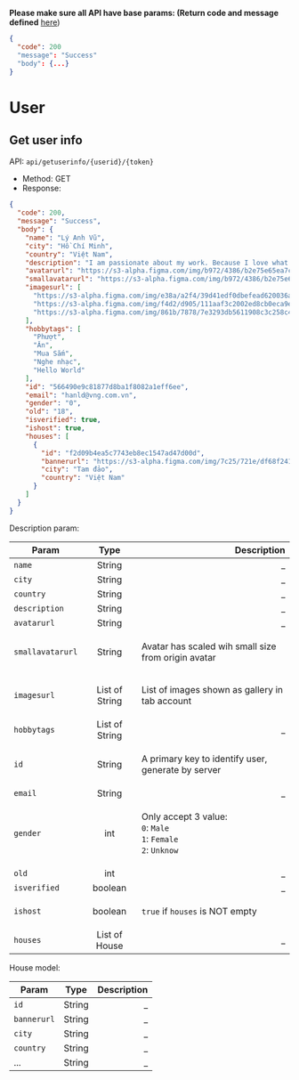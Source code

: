 
**Please make sure all API have base params: (Return code and message defined**
 [here](../returnCode.md))
```json
{
  "code": 200
  "message": "Success"
  "body": {...}
}
```
# User

## Get user info

API: `api/getuserinfo/{userid}/{token}`

- Method: GET
- Response:

```json
{
  "code": 200,
  "message": "Success",
  "body": {
    "name": "Lý Anh Vũ",
    "city": "Hồ Chí Minh",
    "country": "Việt Nam",
    "description": "I am passionate about my work. Because I love what I do, I have a steady source of motivation that drives me to do my best. In my last job, this passion led me to challenge myself daily and learn new skills that helped me to do better work.",
    "avatarurl": "https://s3-alpha.figma.com/img/b972/4386/b2e75e65ea7c4288f256661a20679ae2",
    "smallavatarurl": "https://s3-alpha.figma.com/img/b972/4386/b2e75e65ea7c4288f256661a20679ae2",
    "imagesurl": [
      "https://s3-alpha.figma.com/img/e38a/a2f4/39d41edf0dbefead620036a6c1bbae44",
      "https://s3-alpha.figma.com/img/f4d2/d905/111aaf3c2002ed8cb0eca9ead92eaeac",
      "https://s3-alpha.figma.com/img/861b/7878/7e3293db5611908c3c258c47b8b1ece0"
    ],
    "hobbytags": [
      "Phượt",
      "Ăn",
      "Mua Sắm",
      "Nghe nhạc",
      "Hello World"
    ],
    "id": "566490e9c81877d8ba1f8082a1eff6ee",
    "email": "hanld@vng.com.vn",
    "gender": "0",
    "old": "18",
    "isverified": true,
    "ishost": true,
    "houses": [
      {
        "id": "f2d09b4ea5c7743eb8ec1547ad47d00d",
        "bannerurl": "https://s3-alpha.figma.com/img/7c25/721e/df68f241e211f880c86c16d13002332b",
        "city": "Tam đảo",
        "country": "Việt Nam"
      }
    ]
  }
}
```
Description param:

| Param             |      Type      |  Description                                                                 |
|-------------------|:--------------:|-----------------------------------------------------------------------------:|
| `name`            | String         |  _                                                                           |
| `city`            | String         |  _                                                                           |
| `country`         | String         |  _                                                                           |
| `description`     | String         |  _                                                                           |
| `avatarurl`       | String         |  _                                                                           |
| `smallavatarurl`  | String         |  <p align="left">Avatar has scaled wih small size from origin avatar</p>     |
| `imagesurl`       | List of String |  <p align="left">List of images shown as gallery in tab account</p>          |
| `hobbytags`       | List of String |  _                                                                           |
| `id`              | String         |  <p align="left">A primary key to identify user, generate by server</p>      |
| `email`           | String         |  _                                                                           |
| `gender`          | int            |  <p align="left">Only accept 3 value: <br> `0`: `Male`<br> `1`: `Female`<br> `2`: `Unknow`</p> |
| `old`             | int            |  _                                                                           |
| `isverified`      | boolean        |  _                                                                           |
| `ishost`          | boolean        |  <p align="left">`true` if `houses` is  NOT empty</p>                        |
| `houses`          | List of House  |  _                                                                           |


House model:

| Param             |      Type      |  Description                                                                 |
|-------------------|:--------------:|-----------------------------------------------------------------------------:|
| `id`              | String         |  _                                                                           |
| `bannerurl`       | String         |  _                                                                           |
| `city`            | String         |  _                                                                           |
| `country`         | String         |  _                                                                           |
| ...               | String         |  _                                                                           |